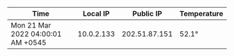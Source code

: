 | Time     | Local IP | Public IP | Temperature |
| ----------- | ----------- | ----------- | ----------- |
| Mon 21 Mar 2022 04:00:01 AM +0545      | 10.0.2.133     | 202.51.87.151  | 52.1° |
